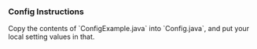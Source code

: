 ### Config Instructions
<p>
    Copy the contents of `ConfigExample.java` into `Config.java`, and put your local setting values in that.
</p>
